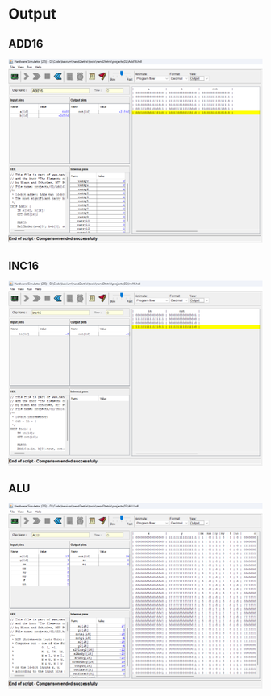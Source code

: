 # Output

## ADD16
![](https://github.com/sjarunvenkat/nand2tetris/blob/main/Project%202.2/ADD16.png)

## INC16
![](https://github.com/sjarunvenkat/nand2tetris/blob/main/Project%202.2/INC16.png)

## ALU
![](https://github.com/sjarunvenkat/nand2tetris/blob/main/Project%202.2/ALU.png)

